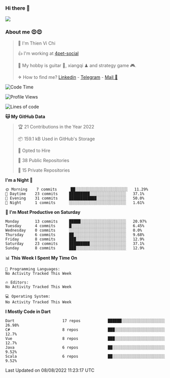 ### Hi there 👋
![](https://media1.tenor.com/images/9aa4aee77151757a310fcdb4b8fd2a0a/tenor.gif?itemid=12671405)

### About me 😍😍

> 🙎 I'm Thien Vi Chi
> 
> 👍 I'm working at [4pet-social](https://github.com/4pet-social)
>
> 🥞 My hobby is guitar 🎸, xiangqi ♟ and strategy game 🎮.
> 
> ✈ How to find me? [Linkedin](https://www.linkedin.com/in/tvc12/) - [Telegram](https://t.me/yeutham212) - [Mail 📧](mailto:meomeocf98@gmail.com)
> 

<!--START_SECTION:waka-->
![Code Time](http://img.shields.io/badge/Code%20Time-3%2C656%20hrs%2047%20mins-blue)

![Profile Views](http://img.shields.io/badge/Profile%20Views-7-blue)

![Lines of code](https://img.shields.io/badge/From%20Hello%20World%20I%27ve%20Written-568%20Thousand%20lines%20of%20code-blue)

**🐱 My GitHub Data** 

> 🏆 21 Contributions in the Year 2022
 > 
> 📦 159.1 kB Used in GitHub's Storage 
 > 
> 💼 Opted to Hire
 > 
> 📜 38 Public Repositories 
 > 
> 🔑 15 Private Repositories  
 > 
**I'm a Night 🦉** 

```text
🌞 Morning    7 commits      ██░░░░░░░░░░░░░░░░░░░░░░░   11.29% 
🌆 Daytime    23 commits     █████████░░░░░░░░░░░░░░░░   37.1% 
🌃 Evening    31 commits     ████████████░░░░░░░░░░░░░   50.0% 
🌙 Night      1 commits      ░░░░░░░░░░░░░░░░░░░░░░░░░   1.61%

```
📅 **I'm Most Productive on Saturday** 

```text
Monday       13 commits     █████░░░░░░░░░░░░░░░░░░░░   20.97% 
Tuesday      4 commits      █░░░░░░░░░░░░░░░░░░░░░░░░   6.45% 
Wednesday    0 commits      ░░░░░░░░░░░░░░░░░░░░░░░░░   0.0% 
Thursday     6 commits      ██░░░░░░░░░░░░░░░░░░░░░░░   9.68% 
Friday       8 commits      ███░░░░░░░░░░░░░░░░░░░░░░   12.9% 
Saturday     23 commits     █████████░░░░░░░░░░░░░░░░   37.1% 
Sunday       8 commits      ███░░░░░░░░░░░░░░░░░░░░░░   12.9%

```


📊 **This Week I Spent My Time On** 

```text
💬 Programming Languages: 
No Activity Tracked This Week

🔥 Editors: 
No Activity Tracked This Week

💻 Operating System: 
No Activity Tracked This Week

```

**I Mostly Code in Dart** 

```text
Dart                     17 repos            ██████░░░░░░░░░░░░░░░░░░░   26.98% 
C#                       8 repos             ███░░░░░░░░░░░░░░░░░░░░░░   12.7% 
Vue                      8 repos             ███░░░░░░░░░░░░░░░░░░░░░░   12.7% 
Java                     6 repos             ██░░░░░░░░░░░░░░░░░░░░░░░   9.52% 
Scala                    6 repos             ██░░░░░░░░░░░░░░░░░░░░░░░   9.52%

```



 Last Updated on 08/08/2022 11:23:17 UTC
<!--END_SECTION:waka-->